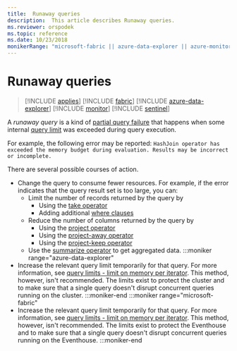 ```yaml
---
title:  Runaway queries
description:  This article describes Runaway queries.
ms.reviewer: orspodek
ms.topic: reference
ms.date: 10/23/2018
monikerRange: "microsoft-fabric || azure-data-explorer || azure-monitor || microsoft-sentinel "
---
```

# Runaway queries

> [!INCLUDE [applies](../includes/applies-to-version/applies.md)] [!INCLUDE [fabric](../includes/applies-to-version/fabric.md)] [!INCLUDE [azure-data-explorer](../includes/applies-to-version/azure-data-explorer.md)] [!INCLUDE [monitor](../includes/applies-to-version/monitor.md)] [!INCLUDE [sentinel](../includes/applies-to-version/sentinel.md)]

A *runaway query* is a kind of [partial query failure](partial-query-failures.md) that happens when some internal [query limit](query-limits.md) was exceeded during query execution.

For example, the following error may be reported:
`HashJoin operator has exceeded the memory budget during evaluation. Results may be incorrect or incomplete.`

There are several possible courses of action.

* Change the query to consume fewer resources. For example, if the error indicates that the query result set is too large, you can:
  * Limit the number of records returned by the query by
     * Using the [take operator](../query/take-operator.md)
     * Adding additional [where clauses](../query/where-operator.md)
  * Reduce the number of columns returned by the query by
     * Using the [project operator](../query/project-operator.md)
     * Using the [project-away operator](../query/project-away-operator.md)
     * Using the [project-keep operator](../query/project-keep-operator.md)
  * Use the [summarize operator](../query/summarize-operator.md) to get aggregated data.
:::moniker range="azure-data-explorer"
* Increase the relevant query limit temporarily for that query. For more information, see [query limits - limit on memory per iterator](query-limits.md). This method, however, isn't recommended. The limits exist to protect the cluster and to make sure that a single query doesn't disrupt concurrent queries running on the cluster.
:::moniker-end
:::moniker range="microsoft-fabric"
* Increase the relevant query limit temporarily for that query. For more information, see [query limits - limit on memory per iterator](query-limits.md). This method, however, isn't recommended. The limits exist to protect the Eventhouse and to make sure that a single query doesn't disrupt concurrent queries running on the Eventhouse.
:::moniker-end
